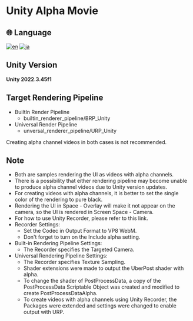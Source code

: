 # Unity Alpha Movie

## 🌐 Language

[![en](https://img.shields.io/badge/lang-en-blue.svg)](README.md)
[![ja](https://img.shields.io/badge/lang-en-blue.svg)](README.ja.md)

## Unity Version

**Unity 2022.3.45f1**

## Target Rendering Pipeline

- BuiltIn Render Pipeline
    - builtin_renderer_pipeline/BRP_Unity
- Universal Render Pipeline
    - unversal_renderer_pipeline/URP_Unity

Creating alpha channel videos in both cases is not recommended.

## Note

- Both are samples rendering the UI as videos with alpha channels.
- There is a possibility that either rendering pipeline may become unable to produce alpha channel videos due to Unity version updates.
- For creating videos with alpha channels, it is better to set the single color of the rendering to pure black.
- Rendering the UI in Space - Overlay will make it not appear on the camera, so the UI is rendered in Screen Space - Camera.
- For how to use Unity Recorder, please refer to this link.
- Recorder Settings:
    - Set the Codec in Output Format to VP8 WebM.
    - Don't forget to turn on the Include alpha setting.
- Built-in Rendering Pipeline Settings:
    - The Recorder specifies the Targeted Camera.
- Universal Rendering Pipeline Settings:
    - The Recorder specifies Texture Sampling.
    - Shader extensions were made to output the UberPost shader with alpha.
    - To change the shader of PostProcessData, a copy of the PostProcessData Scriptable Object was created and modified to create PostProcessDataAlpha.
    - To create videos with alpha channels using Unity Recorder, the Packages were extended and settings were changed to enable output with URP.